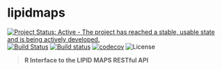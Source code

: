 # lipidmaps
[![Project Status: Active - The project has reached a stable, usable state and is being actively developed.](http://www.repostatus.org/badges/latest/active.svg)](http://www.repostatus.org/#active) [![Build Status](https://travis-ci.org/wilsontom/lipidmaps.svg?branch=master)](https://travis-ci.org/wilsontom/lipidmaps) [![Build status](https://ci.appveyor.com/api/projects/status/robxypmhic65fei9/branch/master?svg=true)](https://ci.appveyor.com/project/wilsontom/lipidmaps/branch/master) [![codecov](https://codecov.io/gh/wilsontom/lipidmaps/branch/master/graph/badge.svg)](https://codecov.io/gh/wilsontom/lipidmaps)
![License](https://img.shields.io/badge/license-GNU%20GPL%20v3.0-blue.svg "GNU GPL v3.0")
>__R Interface to the LIPID MAPS RESTful API__
